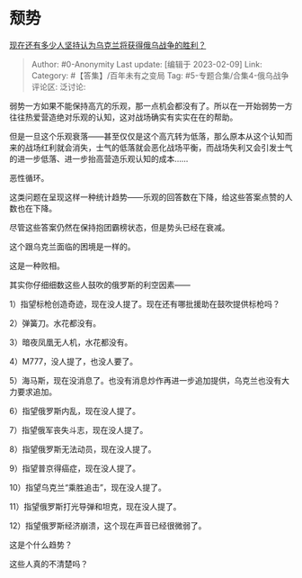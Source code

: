 # 颓势
[现在还有多少人坚持认为乌克兰将获得俄乌战争的胜利？](https://www.zhihu.com/question/582134512/answer/2882419598)

> Author: #0-Anonymity
> Last update: [编辑于 2023-02-09]
> Link:
> Category: #【答集】/百年未有之变局
> Tag: #5-专题合集/合集4-俄乌战争
> 评论区:
> 泛讨论:

弱势一方如果不能保持高亢的乐观，那一点机会都没有了。所以在一开始弱势一方往往热爱营造绝对乐观的认知，这对战场确实有实实在在的帮助。

但是一旦这个乐观衰落——甚至仅仅是这个高亢转为低落，那么原本从这个认知而来的战场红利就会消失，士气的低落就会恶化战场平衡，而战场失利又会引发士气的进一步低落、进一步抬高营造乐观认知的成本……

恶性循环。

这类问题在呈现这样一种统计趋势——乐观的回答数在下降，给这些答案点赞的人数也在下降。

尽管这些答案仍然在保持抱团霸榜状态，但是势头已经在衰减。

这个跟乌克兰面临的困境是一样的。

这是一种败相。

其实你仔细细数这些人鼓吹的俄罗斯的利空因素——

1）指望标枪创造奇迹，现在没人提了。现在还有哪批援助在鼓吹提供标枪吗？

2）弹簧刀。水花都没有。

3）暗夜凤凰无人机，水花都没有。

4）M777，没人提了，也没人要了。

5）海马斯，现在没消息了。也没有消息炒作再进一步追加提供，乌克兰也没有大力要求追加。

6）指望俄罗斯内乱，现在没人提了。

7）指望俄军丧失斗志，现在没人提了。

8）指望俄罗斯无法动员，现在没人提了。

9）指望普京得癌症，现在没人提了。

10）指望乌克兰“乘胜追击”，现在没人提了。

11）指望俄罗斯打光导弹和坦克，现在没人提了。

12）指望俄罗斯经济崩溃，这个现在声音已经很微弱了。

这是个什么趋势？

这些人真的不清楚吗？
